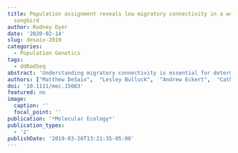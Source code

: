 ```yaml
---
title: Population assignment reveals low migratory connectivity in a weakly structured
  songbird
author: Rodney Dyer
date: '2020-02-14'
slug: desaix-2019
categories:
  - Population Genetics
tags:
  - ddRadSeq
abstract: 'Understanding migratory connectivity is essential for determining the drivers behind population dynamics and for implementing effective conservation strategies for migratory species. Genetic markers provide a means to describe migratory connectivity; however, they can be uninformative for species with weak population genetic structure, which has limited their application. Here, we demonstrated a genomic approach to describing migratory connectivity in the prothonotary warbler, Protonotaria citrea, a Neotropical songbird of conservation concern. Using 26,189 single nucleotide polymorphisms (SNPs), we revealed regional genetic structure between the Mississippi River Valley and the Atlantic Seaboard with overall weak genetic differentiation among populations (FST = 0.0055; 95% CI: 0.0051–0.0059). Genetic variation had a stronger association with geographic rather than environmental factors, with each explaining 14.5% and 8.2% of genetic variation, respectively. By varying the numbers of genomic markers used in population assignment models with individuals of known provenance, we identified a maximum assignment accuracy (89.7% to site, 94.3% to region) using a subset of 600 highly differentiated SNPs. We then assigned samples from nonbreeding sites to breeding region and found low migratory connectivity. Our results highlight the importance of filtering markers for informative loci in models of population assignment. Quantifying migratory connectivity for weakly structured species will be useful for expanding studies to a wider range of migratory species across taxonomic groups and may contribute to a deeper understanding of the evolution of migratory strategies.'
authors: ["Matthew DeSaix",  "Lesley Bulluck",  "Andrew Eckert",  "Catherine Viverette",  "Than Boves",  "Jessica Reese",  "Christopher Tonra",  "Rodney Dyer"]
doi: '10.1111/mec.15083'
featured: no
image:
  caption: ''
  focal_point: ''
publication: '*Molecular Ecology*'
publication_types:
  - '2'
publishDate: '2019-03-26T13:21:35-05:00'
---
```

